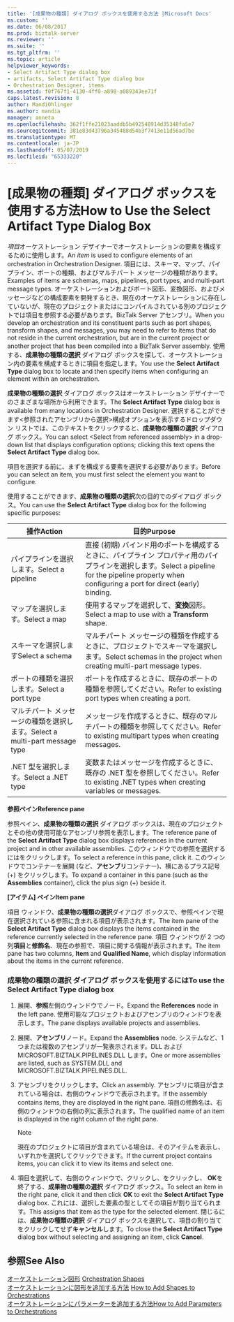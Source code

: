 ```yaml
---
title: '[成果物の種類] ダイアログ ボックスを使用する方法 |Microsoft Docs'
ms.custom: ''
ms.date: 06/08/2017
ms.prod: biztalk-server
ms.reviewer: ''
ms.suite: ''
ms.tgt_pltfrm: ''
ms.topic: article
helpviewer_keywords:
- Select Artifact Type dialog box
- artifacts, Select Artifact Type dialog box
- Orchestration Designer, items
ms.assetid: f0f767f1-4130-4ff0-a898-a089343ee71f
caps.latest.revision: 8
author: MandiOhlinger
ms.author: mandia
manager: anneta
ms.openlocfilehash: 362f1ffe21023aaddb5b492548914d35348fa5e7
ms.sourcegitcommit: 381e83d43796a345488d54b3f7413e11d56ad7be
ms.translationtype: MT
ms.contentlocale: ja-JP
ms.lasthandoff: 05/07/2019
ms.locfileid: "65333220"
---
```

# <a name="how-to-use-the-select-artifact-type-dialog-box"></a><span data-ttu-id="082dc-102">[成果物の種類] ダイアログ ボックスを使用する方法</span><span class="sxs-lookup"><span data-stu-id="082dc-102">How to Use the Select Artifact Type Dialog Box</span></span>
<span data-ttu-id="082dc-103">*項目*オーケストレーション デザイナーでオーケストレーションの要素を構成するために使用します。</span><span class="sxs-lookup"><span data-stu-id="082dc-103">An *item* is used to configure elements of an orchestration in Orchestration Designer.</span></span> <span data-ttu-id="082dc-104">項目には、スキーマ、マップ、パイプライン、ポートの種類、およびマルチパート メッセージの種類があります。</span><span class="sxs-lookup"><span data-stu-id="082dc-104">Examples of items are schemas, maps, pipelines, port types, and multi-part message types.</span></span> <span data-ttu-id="082dc-105">オーケストレーションおよびポート図形、変換図形、およびメッセージなどの構成要素を開発するとき、現在のオーケストレーションに存在していないが、現在のプロジェクトまたはにコンパイルされている別のプロジェクトでは項目を参照する必要があります。BizTalk Server アセンブリ。</span><span class="sxs-lookup"><span data-stu-id="082dc-105">When you develop an orchestration and its constituent parts such as port shapes, transform shapes, and messages, you may need to refer to items that do not reside in the current orchestration, but are in the current project or another project that has been compiled into a BizTalk Server assembly.</span></span> <span data-ttu-id="082dc-106">使用する、**成果物の種類の選択** ダイアログ ボックスを探して、オーケストレーション内の要素を構成するときに項目を指定します。</span><span class="sxs-lookup"><span data-stu-id="082dc-106">You use the **Select Artifact Type** dialog box to locate and then specify items when configuring an element within an orchestration.</span></span>  
  
 <span data-ttu-id="082dc-107">**成果物の種類の選択** ダイアログ ボックスはオーケストレーション デザイナーでのさまざまな場所から利用できます。</span><span class="sxs-lookup"><span data-stu-id="082dc-107">The **Select Artifact Type** dialog box is available from many locations in Orchestration Designer.</span></span> <span data-ttu-id="082dc-108">選択することができます\<参照されたアセンブリから選択\>構成オプションを表示するドロップダウン リストでは、このテキストをクリックすると、**成果物の種類の選択** ダイアログ ボックス。</span><span class="sxs-lookup"><span data-stu-id="082dc-108">You can select \<Select from referenced assembly\> in a drop-down list that displays configuration options; clicking this text opens the **Select Artifact Type** dialog box.</span></span>  
  
 <span data-ttu-id="082dc-109">項目を選択する前に、まずを構成する要素を選択する必要があります。</span><span class="sxs-lookup"><span data-stu-id="082dc-109">Before you can select an item, you must first select the element you want to configure.</span></span>  
  
 <span data-ttu-id="082dc-110">使用することができます、**成果物の種類の選択**次の目的でのダイアログ ボックス。</span><span class="sxs-lookup"><span data-stu-id="082dc-110">You can use the **Select Artifact Type** dialog box for the following specific purposes:</span></span>  
  
|<span data-ttu-id="082dc-111">操作</span><span class="sxs-lookup"><span data-stu-id="082dc-111">Action</span></span>|<span data-ttu-id="082dc-112">目的</span><span class="sxs-lookup"><span data-stu-id="082dc-112">Purpose</span></span>|  
|------------|-------------|  
|<span data-ttu-id="082dc-113">パイプラインを選択します。</span><span class="sxs-lookup"><span data-stu-id="082dc-113">Select a pipeline</span></span>|<span data-ttu-id="082dc-114">直接 (初期) バインド用のポートを構成するときに、パイプライン プロパティ用のパイプラインを選択します。</span><span class="sxs-lookup"><span data-stu-id="082dc-114">Select a pipeline for the pipeline property when configuring a port for direct (early) binding.</span></span>|  
|<span data-ttu-id="082dc-115">マップを選択します。</span><span class="sxs-lookup"><span data-stu-id="082dc-115">Select a map</span></span>|<span data-ttu-id="082dc-116">使用するマップを選択して、**変換**図形。</span><span class="sxs-lookup"><span data-stu-id="082dc-116">Select a map to use with a **Transform** shape.</span></span>|  
|<span data-ttu-id="082dc-117">スキーマを選択します</span><span class="sxs-lookup"><span data-stu-id="082dc-117">Select a schema</span></span>|<span data-ttu-id="082dc-118">マルチパート メッセージの種類を作成するときに、プロジェクトでスキーマを選択します。</span><span class="sxs-lookup"><span data-stu-id="082dc-118">Select schemas in the project when creating multi-part message types.</span></span>|  
|<span data-ttu-id="082dc-119">ポートの種類を選択します。</span><span class="sxs-lookup"><span data-stu-id="082dc-119">Select a port type</span></span>|<span data-ttu-id="082dc-120">ポートを作成するときに、既存のポートの種類を参照してください。</span><span class="sxs-lookup"><span data-stu-id="082dc-120">Refer to existing port types when creating a port.</span></span>|  
|<span data-ttu-id="082dc-121">マルチパート メッセージの種類を選択します。</span><span class="sxs-lookup"><span data-stu-id="082dc-121">Select a multi-part message type</span></span>|<span data-ttu-id="082dc-122">メッセージを作成するときに、既存のマルチパートの種類を参照してください。</span><span class="sxs-lookup"><span data-stu-id="082dc-122">Refer to existing multipart types when creating messages.</span></span>|  
|<span data-ttu-id="082dc-123">.NET 型を選択します。</span><span class="sxs-lookup"><span data-stu-id="082dc-123">Select a .NET type</span></span>|<span data-ttu-id="082dc-124">変数またはメッセージを作成するときに、既存の .NET 型を参照してください。</span><span class="sxs-lookup"><span data-stu-id="082dc-124">Refer to existing .NET types when creating variables or messages.</span></span>|  
  
 <span data-ttu-id="082dc-125">**参照ペイン**</span><span class="sxs-lookup"><span data-stu-id="082dc-125">**Reference pane**</span></span>  
  
 <span data-ttu-id="082dc-126">参照ペイン、**成果物の種類の選択** ダイアログ ボックスは、現在のプロジェクトとその他の使用可能なアセンブリ参照を表示します。</span><span class="sxs-lookup"><span data-stu-id="082dc-126">The reference pane of the **Select Artifact Type** dialog box displays references in the current project and in other available assemblies.</span></span> <span data-ttu-id="082dc-127">このウィンドウでの参照を選択するにはをクリックします。</span><span class="sxs-lookup"><span data-stu-id="082dc-127">To select a reference in this pane, click it.</span></span> <span data-ttu-id="082dc-128">このウィンドウでコンテナーを展開 (など、**アセンブリ**コンテナー)、横にあるプラス記号 (+) をクリックします。</span><span class="sxs-lookup"><span data-stu-id="082dc-128">To expand a container in this pane (such as the **Assemblies** container), click the plus sign (+) beside it.</span></span>  
  
 <span data-ttu-id="082dc-129">**[アイテム] ペイン**</span><span class="sxs-lookup"><span data-stu-id="082dc-129">**Item pane**</span></span>  
  
 <span data-ttu-id="082dc-130">項目 ウィンドウ、**成果物の種類の選択**ダイアログ ボックスで、参照ペインで現在選択されている参照に含まれる項目が表示されます。</span><span class="sxs-lookup"><span data-stu-id="082dc-130">The item pane of the **Select Artifact Type** dialog box displays the items contained in the reference currently selected in the reference pane.</span></span> <span data-ttu-id="082dc-131">項目 ウィンドウが 2 つの列**項目**と**修飾名**、現在の参照で、項目に関する情報が表示されます。</span><span class="sxs-lookup"><span data-stu-id="082dc-131">The item pane has two columns, **Item** and **Qualified Name**, which display information about the items in the current reference.</span></span>  
  
### <a name="to-use-the-select-artifact-type-dialog-box"></a><span data-ttu-id="082dc-132">成果物の種類の選択 ダイアログ ボックスを使用するには</span><span class="sxs-lookup"><span data-stu-id="082dc-132">To use the Select Artifact Type dialog box</span></span>  
  
1.  <span data-ttu-id="082dc-133">展開、**参照**左側のウィンドウでノード。</span><span class="sxs-lookup"><span data-stu-id="082dc-133">Expand the **References** node in the left pane.</span></span> <span data-ttu-id="082dc-134">使用可能なプロジェクトおよびアセンブリのウィンドウを表示します。</span><span class="sxs-lookup"><span data-stu-id="082dc-134">The pane displays available projects and assemblies.</span></span>  
  
2.  <span data-ttu-id="082dc-135">展開、**アセンブリ**ノード。</span><span class="sxs-lookup"><span data-stu-id="082dc-135">Expand the **Assemblies** node.</span></span> <span data-ttu-id="082dc-136">システムなど、1 つまたは複数のアセンブリが一覧表示されます。DLL および MICROSOFT.BIZTALK.PIPELINES.DLL します。</span><span class="sxs-lookup"><span data-stu-id="082dc-136">One or more assemblies are listed, such as SYSTEM.DLL and MICROSOFT.BIZTALK.PIPELINES.DLL.</span></span>  
  
3.  <span data-ttu-id="082dc-137">アセンブリをクリックします。</span><span class="sxs-lookup"><span data-stu-id="082dc-137">Click an assembly.</span></span> <span data-ttu-id="082dc-138">アセンブリに項目が含まれている場合は、右側のウィンドウで表示されます。</span><span class="sxs-lookup"><span data-stu-id="082dc-138">If the assembly contains items, they are displayed in the right pane.</span></span> <span data-ttu-id="082dc-139">項目の修飾名は、右側のウィンドウの右側の列に表示されます。</span><span class="sxs-lookup"><span data-stu-id="082dc-139">The qualified name of an item is displayed in the right column of the right pane.</span></span>  
  
    > [!NOTE]
    >  <span data-ttu-id="082dc-140">現在のプロジェクトに項目が含まれている場合は、そのアイテムを表示し、いずれかを選択してクリックできます。</span><span class="sxs-lookup"><span data-stu-id="082dc-140">If the current project contains items, you can click it to view its items and select one.</span></span>  
  
4.  <span data-ttu-id="082dc-141">項目を選択して、右側のウィンドウで、クリックし、をクリックし、 **OK**を終了する、**成果物の種類の選択** ダイアログ ボックス。</span><span class="sxs-lookup"><span data-stu-id="082dc-141">To select an item in the right pane, click it and then click **OK** to exit the **Select Artifact Type** dialog box.</span></span> <span data-ttu-id="082dc-142">これには、選択した要素の型としてその項目が割り当てられます。</span><span class="sxs-lookup"><span data-stu-id="082dc-142">This assigns that item as the type for the selected element.</span></span> <span data-ttu-id="082dc-143">閉じるには、**成果物の種類の選択** ダイアログ ボックスを選択して、項目の割り当て をクリックしてせず**キャンセル**します。</span><span class="sxs-lookup"><span data-stu-id="082dc-143">To close the **Select Artifact Type** dialog box without selecting and assigning an item, click **Cancel**.</span></span>  
  
## <a name="see-also"></a><span data-ttu-id="082dc-144">参照</span><span class="sxs-lookup"><span data-stu-id="082dc-144">See Also</span></span>  
 <span data-ttu-id="082dc-145">[オーケストレーション図形](../core/orchestration-shapes.md) </span><span class="sxs-lookup"><span data-stu-id="082dc-145">[Orchestration Shapes](../core/orchestration-shapes.md) </span></span>  
 <span data-ttu-id="082dc-146">[オーケストレーションに図形を追加する方法](../core/how-to-add-shapes-to-orchestrations.md) </span><span class="sxs-lookup"><span data-stu-id="082dc-146">[How to Add Shapes to Orchestrations](../core/how-to-add-shapes-to-orchestrations.md) </span></span>  
 [<span data-ttu-id="082dc-147">オーケストレーションにパラメーターを追加する方法</span><span class="sxs-lookup"><span data-stu-id="082dc-147">How to Add Parameters to Orchestrations</span></span>](../core/how-to-add-parameters-to-orchestrations.md)